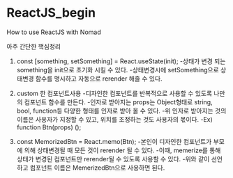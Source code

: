 # ReactJS_begin
How to use ReactJS with Nomad

아주 간단한 핵심정리

1. const [something, setSomething] = React.useState(init);
  -상태가 변경 되는 something을 init으로 초기화 시킬 수 있다.
  -상태변경시에 setSomething으로 상태변경 함수를 명시하고 자동으로 rerender 해줄 수 있다.
 
2. custom 한 컴포넌트사용
  -디자인한 컴포넌트를 반복적으로 사용할 수 있도록 나만의 컴포넌트 함수를 만든다.
  -인자로 받아지는 props는 Object형태로 string, bool, function등 다양한 형태를 인자로 받아 올 수 있다.
  -위 인자로 받아지는 것의 이름은 사용자가 지정할 수 있고, 위치를 조정하는 것도 사용자의 몫이다.
  -Ex) function Btn(props) ();  

3. const MemorizedBtn = React.memo(Btn);
  -본인이 디자인한 컴포넌트가 부모에 의해 상태변경될 때 모든 것이 rerender 될 수 있다.
  -이때, memerize를 통해 상태가 변경된 컴포넌트만 rerender될 수 있도록 사용할 수 있다.
  -위와 같이 선언하고 컴포넌트 이름은 MemerizedBtn으로 사용하면 된다.
